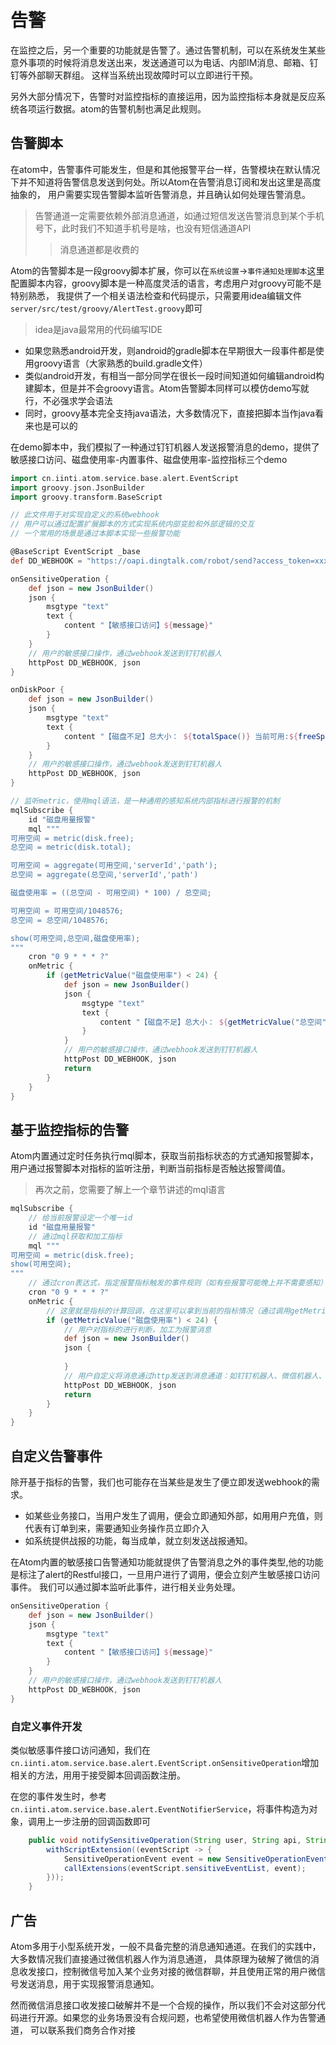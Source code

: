 # 告警
在监控之后，另一个重要的功能就是告警了。通过告警机制，可以在系统发生某些意外事项的时候将消息发送出来，发送通道可以为电话、内部IM消息、邮箱、钉钉等外部聊天群组。
这样当系统出现故障时可以立即进行干预。

另外大部分情况下，告警时对监控指标的直接运用，因为监控指标本身就是反应系统各项运行数据。atom的告警机制也满足此规则。

## 告警脚本
在atom中，告警事件可能发生，但是和其他报警平台一样，告警模块在默认情况下并不知道将告警信息发送到何处。所以Atom在告警消息订阅和发出这里是高度抽象的，
用户需要实现告警脚本监听告警消息，并且确认如何处理告警消息。
> 告警通道一定需要依赖外部消息通道，如通过短信发送告警消息到某个手机号下，此时我们不知道手机号是啥，也没有短信通道API
> > 消息通道都是收费的

Atom的告警脚本是一段groovy脚本扩展，你可以在``系统设置``->``事件通知处理脚本``这里配置脚本内容，groovy脚本是一种高度灵活的语言，考虑用户对groovy可能不是特别熟悉，
我提供了一个相关语法检查和代码提示，只需要用idea编辑文件``server/src/test/groovy/AlertTest.groovy``即可
> idea是java最常用的代码编写IDE

- 如果您熟悉android开发，则android的gradle脚本在早期很大一段事件都是使用groovy语言（大家熟悉的build.gradle文件）
- 类似android开发，有相当一部分同学在很长一段时间知道如何编辑android构建脚本，但是并不会groovy语言。Atom告警脚本同样可以模仿demo写就行，不必强求学会语法
- 同时，groovy基本完全支持java语法，大多数情况下，直接把脚本当作java看来也是可以的

在demo脚本中，我们模拟了一种通过钉钉机器人发送报警消息的demo，提供了敏感接口访问、磁盘使用率-内置事件、磁盘使用率-监控指标三个demo
```groovy
import cn.iinti.atom.service.base.alert.EventScript
import groovy.json.JsonBuilder
import groovy.transform.BaseScript

// 此文件用于对实现自定义的系统webhook
// 用户可以通过配置扩展脚本的方式实现系统内部变脸和外部逻辑的交互
// 一个常用的场景是通过本脚本实现一些报警功能

@BaseScript EventScript _base
def DD_WEBHOOK = "https://oapi.dingtalk.com/robot/send?access_token=xxxxToken"

onSensitiveOperation {
    def json = new JsonBuilder()
    json {
        msgtype "text"
        text {
            content "【敏感接口访问】${message}"
        }
    }
    // 用户的敏感接口操作，通过webhook发送到钉钉机器人
    httpPost DD_WEBHOOK, json
}

onDiskPoor {
    def json = new JsonBuilder()
    json {
        msgtype "text"
        text {
            content "【磁盘不足】总大小： ${totalSpace()} 当前可用:${freeSpace()}"
        }
    }
    // 用户的敏感接口操作，通过webhook发送到钉钉机器人
    httpPost DD_WEBHOOK, json
}

// 监听metric，使用mql语法，是一种通用的感知系统内部指标进行报警的机制
mqlSubscribe {
    id "磁盘用量报警"
    mql """
可用空间 = metric(disk.free);
总空间 = metric(disk.total);

可用空间 = aggregate(可用空间,'serverId','path'); 
总空间 = aggregate(总空间,'serverId','path')

磁盘使用率 = ((总空间 - 可用空间) * 100) / 总空间;

可用空间 = 可用空间/1048576; 
总空间 = 总空间/1048576; 

show(可用空间,总空间,磁盘使用率);
"""
    cron "0 9 * * * ?"
    onMetric {
        if (getMetricValue("磁盘使用率") < 24) {
            def json = new JsonBuilder()
            json {
                msgtype "text"
                text {
                    content "【磁盘不足】总大小： ${getMetricValue("总空间")} 当前可用:${getMetricValue("可用空间")}"
                }
            }
            // 用户的敏感接口操作，通过webhook发送到钉钉机器人
            httpPost DD_WEBHOOK, json
            return
        }
    }
}
```

## 基于监控指标的告警
Atom内置通过定时任务执行mql脚本，获取当前指标状态的方式通知报警脚本，用户通过报警脚本对指标的监听注册，判断当前指标是否触达报警阈值。

> 再次之前，您需要了解上一个章节讲述的mql语言

```groovy
mqlSubscribe {
    // 给当前报警设定一个唯一id
    id "磁盘用量报警"
    // 通过mql获取和加工指标
    mql """
可用空间 = metric(disk.free);
show(可用空间);
"""
    // 通过cron表达式，指定报警指标触发的事件规则（如有些报警可能晚上并不需要感知）
    cron "0 9 * * * ?"
    onMetric {
        // 这里就是指标的计算回调，在这里可以拿到当前的指标情况（通过调用getMetricValue api）
        if (getMetricValue("磁盘使用率") < 24) {
            // 用户对指标的进行判断，加工为报警消息
            def json = new JsonBuilder()
            json {
                
            }
            // 用户自定义将消息通过http发送到消息通道：如钉钉机器人、微信机器人、短信通道等
            httpPost DD_WEBHOOK, json
            return
        }
    }
}
```

## 自定义告警事件
除开基于指标的告警，我们也可能存在当某些是发生了便立即发送webhook的需求。

- 如某些业务接口，当用户发生了调用，便会立即通知外部，如用用户充值，则代表有订单到来，需要通知业务操作员立即介入
- 如系统提供战报的功能，每当成单，就立刻发送战报通知。

在Atom内置的敏感接口告警通知功能就提供了告警消息之外的事件类型,他的功能是标注了alert的Restful接口，一旦用户进行了调用，便会立刻产生敏感接口访问事件。
我们可以通过脚本监听此事件，进行相关业务处理。

```groovy
onSensitiveOperation {
    def json = new JsonBuilder()
    json {
        msgtype "text"
        text {
            content "【敏感接口访问】${message}"
        }
    }
    // 用户的敏感接口操作，通过webhook发送到钉钉机器人
    httpPost DD_WEBHOOK, json
}
```
### 自定义事件开发
类似敏感事件接口访问通知，我们在``cn.iinti.atom.service.base.alert.EventScript.onSensitiveOperation``增加相关的方法，用用于接受脚本回调函数注册。

在您的事件发生时，参考``cn.iinti.atom.service.base.alert.EventNotifierService``，将事件构造为对象，调用上一步注册的回调函数即可
```java
    public void notifySensitiveOperation(String user, String api, String params) {
        withScriptExtension((eventScript -> {
            SensitiveOperationEvent event = new SensitiveOperationEvent(user, api, params);
            callExtensions(eventScript.sensitiveEventList, event);
        }));
    }

```

## 广告
Atom多用于小型系统开发，一般不具备完整的消息通知通道。在我们的实践中，大多数情况我们直接通过微信机器人作为消息通道，
具体原理为破解了微信的消息收发接口，控制微信号加入某个业务对接的微信群聊，并且使用正常的用户微信号发送消息，用于实现报警消息通知。

然而微信消息接口收发接口破解并不是一个合规的操作，所以我们不会对这部分代码进行开源。如果您的业务场景没有合规问题，也希望使用微信机器人作为告警通道，
可以联系我们商务合作对接
